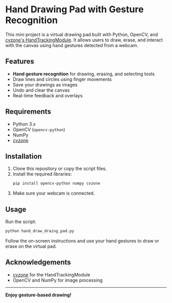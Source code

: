 # Hand Drawing Pad with Gesture Recognition

This mini project is a virtual drawing pad built with Python, OpenCV, and [cvzone's HandTrackingModule](https://github.com/cvzone/cvzone). It allows users to draw, erase, and interact with the canvas using hand gestures detected from a webcam.

## Features

- **Hand gesture recognition** for drawing, erasing, and selecting tools
- Draw lines and circles using finger movements
- Save your drawings as images
- Undo and clear the canvas
- Real-time feedback and overlays

## Requirements

- Python 3.x
- OpenCV (`opencv-python`)
- NumPy
- [cvzone](https://github.com/cvzone/cvzone)

## Installation

1. Clone this repository or copy the script files.
2. Install the required libraries:
    ```bash
    pip install opencv-python numpy cvzone
    ```
3. Make sure your webcam is connected.

## Usage

Run the script:

```bash
python hand_draw_draing_pad.py
```

Follow the on-screen instructions and use your hand gestures to draw or erase on the virtual pad.

## Acknowledgements

- [cvzone](https://github.com/cvzone/cvzone) for the HandTrackingModule
- OpenCV and NumPy for image processing

---

**Enjoy gesture-based drawing!**
